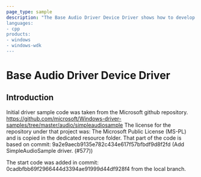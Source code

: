 ```yaml
---
page_type: sample
description: "The Base Audio Driver Device Driver shows how to develop a simple WDM audio driver that exposes support for two basic audio devices (a speaker and microphone array).”
languages:
- cpp
products:
- windows
- windows-wdk
---
```


# Base Audio Driver Device Driver

## Introduction

Initial driver sample code was taken from the Microsoft github repository. 
https://github.com/microsoft/Windows-driver-samples/tree/master/audio/simpleaudiosample
The license for the repository under that project was: The Microsoft Public License (MS-PL) and is copied in the dedicated resource folder.
That part of the code is based on commit: 9a2e9aecb9135e782c434e617f57bfbdf9d8f2fd (Add SimpleAudioSample driver. (#577))

The start code was added in commit: 0cadbfbb69f2966444d3394ae91999d44df928f4 from the local branch.